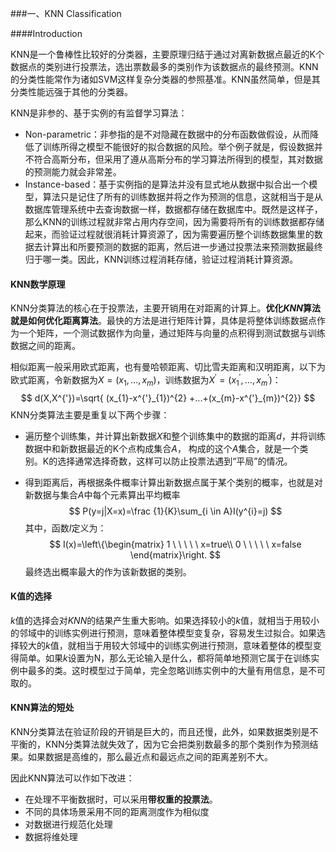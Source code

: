 ###一、KNN Classification

####Introduction

KNN是一个鲁棒性比较好的分类器，主要原理归结于通过对离新数据点最近的K个数据点的类别进行投票法，选出票数最多的类别作为该数据点的最终预测。KNN的分类性能常作为诸如SVM这样复杂分类器的参照基准。KNN虽然简单，但是其分类性能远强于其他的分类器。

KNN是非参的、基于实例的有监督学习算法：

+ Non-parametric：非参指的是不对隐藏在数据中的分布函数做假设，从而降低了训练所得之模型不能很好的拟合数据的风险。举个例子就是，假设数据并不符合高斯分布，但采用了遵从高斯分布的学习算法所得到的模型，其对数据的预测能力就会非常差。
+ Instance-based：基于实例指的是算法并没有显式地从数据中拟合出一个模型，算法只是记住了所有的训练数据并将之作为预测的信息，这就相当于是从数据库管理系统中去查询数据一样，数据都存储在数据库中。既然是这样子，那么KNN的训练过程就非常占用内存空间，因为需要将所有的训练数据都存储起来，而验证过程就很消耗计算资源了，因为需要遍历整个训练数据集里的数据去计算出和所要预测的数据的距离，然后进一步通过投票法来预测数据最终归于哪一类。因此，KNN训练过程消耗存储，验证过程消耗计算资源。

#### KNN数学原理

KNN分类算法的核心在于投票法，主要开销用在对距离的计算上。**优化$KNN$算法就是如何优化距离算法**。最快的方法是进行矩阵计算，具体是将整体训练数据点作为一个矩阵，一个测试数据作为向量，通过矩阵与向量的点积得到测试数据与训练数据之间的距离。

相似距离一般采用欧式距离，也有曼哈顿距离、切比雪夫距离和汉明距离，以下为欧式距离，令新数据为$X=(x_{1},...,x_{m})$，训练数据为$X^{'}=(x^{'}_{1},...,x^{'}_{m})$：
$$
d(X,X^{'})=\sqrt{ (x_{1}-x^{'}_{1})^{2} +...+(x_{m}-x^{'}_{m})^{2}}
$$
KNN分类算法主要是重复以下两个步骤：

+ 遍历整个训练集，并计算出新数据$X$和整个训练集中的数据的距离$d$，并将训练数据中和新数据最近的K个点构成集合$A$， 构成的这个$A$集合，就是一个类别。K的选择通常选择奇数，这样可以防止投票法遇到“平局”的情况。

+ 得到距离后，再根据条件概率计算出新数据点属于某个类别的概率，也就是对新数据与集合$A$中每个元素算出平均概率
  $$
  P(y=j|X=x)=\frac {1}{K}\sum_{i \in A}I(y^{i}=j)
  $$
  其中，函数$I$定义为：
  $$
  I(x)=\left\{\begin{matrix}
   1 \ \ \ \ \ x=true\\ 
   0 \ \ \ \ \ x=false
  \end{matrix}\right.
  $$
  最终选出概率最大的作为该新数据的类别。

#### K值的选择

$k$值的选择会对$KNN$的结果产生重大影响。如果选择较小的$k$值，就相当于用较小的邻域中的训练实例进行预测，意味着整体模型变复杂，容易发生过拟合。如果选择较大的$k$值，就相当于用较大邻域中的训练实例进行预测，意味着整体的模型变得简单。如果$k$设置为N，那么无论输入是什么，都将简单地预测它属于在训练实例中最多的类。这时模型过于简单，完全忽略训练实例中的大量有用信息，是不可取的。

#### KNN算法的短处

KNN分类算法在验证阶段的开销是巨大的，而且还慢，此外，如果数据类别是不平衡的，KNN分类算法就失效了，因为它会把类别数最多的那个类别作为预测结果。如果数据是高维的，那么最近点和最远点之间的距离差别不大。

因此KNN算法可以作如下改进：

+ 在处理不平衡数据时，可以采用**带权重的投票法**。
+ 不同的具体场景采用不同的距离测度作为相似度
+ 对数据进行规范化处理
+ 数据将维处理

